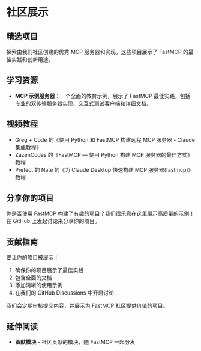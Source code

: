 # 社区展示

## 精选项目
探索由我们社区创建的优秀 MCP 服务器和实现。这些项目展示了 FastMCP 的最佳实践和创新用途。

## 学习资源
- **MCP 示例服务器**：一个全面的教育示例，展示了 FastMCP 最佳实践，包括专业的双传输服务器实现、交互式测试客户端和详细文档。

## 视频教程
- Greg + Code 的《使用 Python 和 FastMCP 构建远程 MCP 服务器 - Claude 集成教程》
- ZazenCodes 的《FastMCP — 使用 Python 构建 MCP 服务器的最佳方式》教程
- Prefect 的 Nate 的《为 Claude Desktop 快速构建 MCP 服务器(fastmcp)》教程

## 分享你的项目
你是否使用 FastMCP 构建了有趣的项目？我们很乐意在这里展示高质量的示例！在 GitHub 上发起讨论来分享你的项目。

## 贡献指南
要让你的项目被展示：
1. 确保你的项目展示了最佳实践
2. 包含全面的文档
3. 添加清晰的使用示例
4. 在我们的 GitHub Discussions 中开启讨论

我们会定期审核提交内容，并展示为 FastMCP 社区提供价值的项目。

## 延伸阅读
- **贡献模块** - 社区贡献的模块，随 FastMCP 一起分发